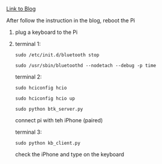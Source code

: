 [Link to Blog](http://yetanotherpointlesstechblog.blogspot.com/2016/04/emulating-bluetooth-keyboard-with.html)


After follow the instruction in the blog, reboot the Pi

1. plug a keyboard to the Pi

2. terminal 1: 

    ```
    sudo /etc/init.d/bluetooth stop
    
    sudo /usr/sbin/bluetoothd --nodetach --debug -p time
    
    ```
   terminal 2:
   
   ```
   sudo hciconfig hcio 
   
   sudo hciconfig hcio up
   
   sudo python btk_server.py
   
   ```
   connect pi with teh iPhone (paired)
   
   terminal 3:
   
   ```
   sudo python kb_client.py
   ```
   
   check the iPhone and type on the keyboard
   
   
   
   
